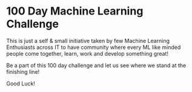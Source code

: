 # 100 Day Machine Learning Challenge

This is just a self & small initiative taken by few Machine Learning Enthusiasts across IT to have community where every ML like minded people come together, learn, work and develop something great!

Be a part of this 100 day challenge and let us see where we stand at the finishing line!

Good Luck!
